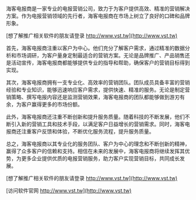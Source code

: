海客电报商是一家专业的电报营销公司，致力于为客户提供高效、精准的营销解决方案。作为电报营销领域的先行者，海客电报商在市场上树立了良好的口碑和品牌形象。

[想了解推广相关软件的朋友请登录 http://www.vst.tw](http://www.vst.tw)

首先，海客电报商注重以客户为中心。他们充分了解客户需求，通过精准的数据分析和市场调研，为客户量身定制最适合的营销方案。无论是品牌推广、产品销售还是活动宣传，海客电报商都能够提供专业的指导和帮助，确保客户的营销目标得到实现。

其次，海客电报商拥有一支专业化、高效率的营销团队。团队成员具备丰富的营销经验和专业知识，能够迅速响应客户需求，提供快速、精准的服务。无论是制定营销策略、撰写电报内容还是监测营销效果，海客电报商的团队都能够做到游刃有余，为客户赢得更多的市场份额。

此外，海客电报商还注重不断创新和提升服务质量。随着科技的不断发展，他们不断引入新的营销工具和技术手段，以满足客户日益增长的营销需求。同时，海客电报商还注重客户反馈和体验，不断优化服务流程，提升服务质量。

总之，海客电报商以其专业化的服务团队、客户为中心的理念和不断创新的精神，赢得了众多客户的信赖和支持。相信在未来的发展中，海客电报商将继续发挥其优势，为更多企业提供优质的电报营销服务，助力客户实现营销目标，共同成长发展。

[想了解推广相关软件的朋友请登录 http://www.vst.tw](http://www.vst.tw)


[访问软件官网 http://www.vst.tw](http://www.vst.tw)
